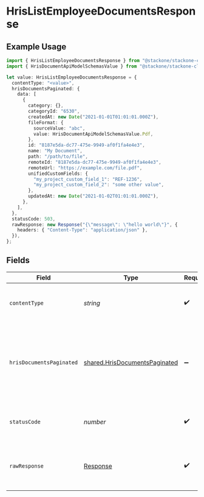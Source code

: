# HrisListEmployeeDocumentsResponse

## Example Usage

```typescript
import { HrisListEmployeeDocumentsResponse } from "@stackone/stackone-client-ts/sdk/models/operations";
import { HrisDocumentApiModelSchemasValue } from "@stackone/stackone-client-ts/sdk/models/shared";

let value: HrisListEmployeeDocumentsResponse = {
  contentType: "<value>",
  hrisDocumentsPaginated: {
    data: [
      {
        category: {},
        categoryId: "6530",
        createdAt: new Date("2021-01-01T01:01:01.000Z"),
        fileFormat: {
          sourceValue: "abc",
          value: HrisDocumentApiModelSchemasValue.Pdf,
        },
        id: "8187e5da-dc77-475e-9949-af0f1fa4e4e3",
        name: "My Document",
        path: "/path/to/file",
        remoteId: "8187e5da-dc77-475e-9949-af0f1fa4e4e3",
        remoteUrl: "https://example.com/file.pdf",
        unifiedCustomFields: {
          "my_project_custom_field_1": "REF-1236",
          "my_project_custom_field_2": "some other value",
        },
        updatedAt: new Date("2021-01-02T01:01:01.000Z"),
      },
    ],
  },
  statusCode: 503,
  rawResponse: new Response("{\"message\": \"hello world\"}", {
    headers: { "Content-Type": "application/json" },
  }),
};
```

## Fields

| Field                                                                                 | Type                                                                                  | Required                                                                              | Description                                                                           |
| ------------------------------------------------------------------------------------- | ------------------------------------------------------------------------------------- | ------------------------------------------------------------------------------------- | ------------------------------------------------------------------------------------- |
| `contentType`                                                                         | *string*                                                                              | :heavy_check_mark:                                                                    | HTTP response content type for this operation                                         |
| `hrisDocumentsPaginated`                                                              | [shared.HrisDocumentsPaginated](../../../sdk/models/shared/hrisdocumentspaginated.md) | :heavy_minus_sign:                                                                    | The documents related to the employee with the given identifier were retrieved.       |
| `statusCode`                                                                          | *number*                                                                              | :heavy_check_mark:                                                                    | HTTP response status code for this operation                                          |
| `rawResponse`                                                                         | [Response](https://developer.mozilla.org/en-US/docs/Web/API/Response)                 | :heavy_check_mark:                                                                    | Raw HTTP response; suitable for custom response parsing                               |